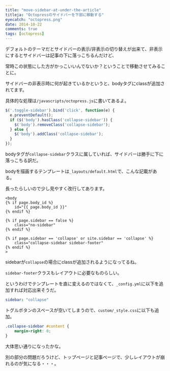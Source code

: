 ```yaml
---
title: "move-sidebar-at-under-the-article"
titleja: "Octopressのサイドバーを下部に移動する"
eyecatch: "octopress.png"
date: 2014-10-22
comments: true
tags: [octopress]
---
```


デフォルトのテーマだとサイドバーの表示/非表示の切り替えが出来て、非表示にするとサイドバーは記事の下に落っこちるんだけど、

常時この状態にした方がかっこいいんでないか？ということで移動させてみることに。

サイドバーの非表示時に何が起きているかというと、bodyタグにclassが追加されてます。

具体的な処理は`/javascripts/octopress.js`に書いてあるよ。

``` javascript
$('.toggle-sidebar').bind('click', function(e) {
  e.preventDefault();
  if ($('body').hasClass('collapse-sidebar')) {
    $('body').removeClass('collapse-sidebar');
  } else {
    $('body').addClass('collapse-sidebar');
  }
});
```

bodyタグが`collapse-sidebar`クラスに属していれば、サイドバーは勝手に下に落っこちる訳だ。

bodyを描画するテンプレートは`_layouts/default.html`で、こんな記載がある。

長ったらしいので少し見やすく改行してあります。

```
<body
{% if page.body_id %}
    id="{{ page.body_id }}"
{% endif %}

{% if page.sidebar == false %}
    class="no-sidebar"
{% endif %}

{% if page.sidebar == 'collapse' or site.sidebar == 'collapse' %}
    class="collapse-sidebar sidebar-footer"
{% endif %}
>
```

sidebarが`collapse`の場合にclassが追加されるようになってるね。

`sidebar-footer`クラスもレイアウトに必要なものらしい。

というわけでテンプレートを直に変えるのではなくて、`_config.yml`に以下を追加すれば対応出来そうだ。

``` yml
sidebar: "collapse"
```

トグルボタンのスペースが空いてしまうので、`custom/_style.css`に以下も追加。

``` css
.collapse-sidebar #content {
    margin-right: 0;
}
```

大体思い通りになったかな。

別の部分の問題だろうけど、トップページと記事ページで、少しレイアウトが崩れるのが気になる・・・。

